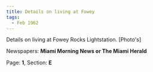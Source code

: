 ```yaml
---  
title: Details on living at Fowey  
tags:  
  - Feb 1962  
---  
```

  
Details on living at Fowey Rocks Lightstation. [Photo's]  
  
Newspapers: **Miami Morning News or The Miami Herald**  
  
Page: **1**, Section: **E** 
